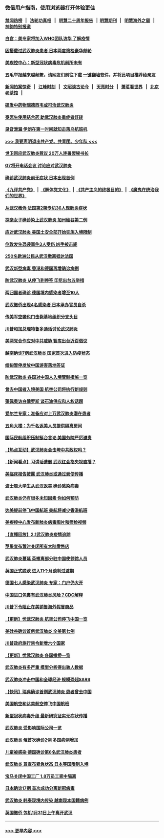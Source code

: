 ### [微信用户指南，使用浏览器打开体验更佳](https://github.com/gfw-breaker/banned-news1/blob/master/indexes/wechat-guide.md?t=0)
#### [禁闻热榜](热点新闻.md?t=0)  &nbsp;&nbsp;|&nbsp;&nbsp; [法轮功真相](https://github.com/gfw-breaker/truth/blob/master/README.md?t=0) &nbsp;&nbsp;|&nbsp;&nbsp; [明慧二十周年报告](https://github.com/gfw-breaker/mh-reports/blob/master/README.md?t=0) &nbsp;&nbsp;|&nbsp;&nbsp;[明慧期刊](https://github.com/gfw-breaker/mh-qikan) &nbsp;&nbsp;|&nbsp;&nbsp; [明慧海外之窗](https://github.com/gfw-breaker/mh-news/blob/master/README.md?t=0) &nbsp;&nbsp;|&nbsp;&nbsp; [神韵特别报道](https://github.com/gfw-breaker/mh-news/blob/master/shenyun.md?t=0)
#### [白宫：美专家将加入WHO团队访华 了解疫情](../pages/nsc418/n11842198.md?t=02041001) 
#### [因搭载过武汉肺炎患者 日本两度筛检豪华邮轮](../pages/nsc418/n11842447.md?t=02041001) 
#### [美疾控中心：新型冠状病毒危机前所未有](../pages/nsc418/n11842406.md?t=02041001) 
#### 五毛举报越来越频繁，请网友们前往下载 [一键翻墙软件](https://github.com/gfw-breaker/ssr-accounts)，并将此项目推荐给亲友
#### [新闻拍案惊奇](https://github.com/gfw-breaker/banned-news1/blob/master/pages/link4.md) &nbsp;&nbsp;|&nbsp;&nbsp; [江峰时刻](https://github.com/gfw-breaker/banned-news1/blob/master/pages/link4.md) &nbsp;&nbsp;|&nbsp;&nbsp; [文昭谈古论今](https://github.com/gfw-breaker/banned-news1/blob/master/pages/link4.md) &nbsp;&nbsp;|&nbsp;&nbsp; [天亮时分](https://github.com/gfw-breaker/banned-news1/blob/master/pages/link4.md) &nbsp;&nbsp;|&nbsp;&nbsp; [萧茗看世界](https://github.com/gfw-breaker/banned-news1/blob/master/pages/link4.md) &nbsp;&nbsp;|&nbsp;&nbsp; [北京老茶馆](https://github.com/gfw-breaker/banned-news1/blob/master/pages/link4.md) &nbsp;&nbsp;|&nbsp;&nbsp; 
#### [研发中药物瑞德西韦或可治武汉肺炎](../pages/nsc418/n11842100.md?t=02041001) 
#### [泰医生使用结合药 助武汉肺炎重症者好转](../pages/nsc418/n11842096.md?t=02041001) 
#### [录音泄漏 伊朗在第一时间就知击落乌航班机](../pages/nsc418/n11842002.md?t=02041001) 
#### [>>> 我要声明退出共产党、共青团、少年队 <<<](https://github.com/begood0513/goodnews/blob/master/quit/letter.md) 
#### [世卫回应武汉肺炎惹议 20万人连署罢秘书长](../pages/nsc418/n11841664.md?t=02041001) 
#### [G7将开电话会议 讨论应对武汉肺炎](../pages/nsc418/n11841658.md?t=02041001) 
#### [确诊武汉肺炎前无症状 日本出现首例](../pages/nsc418/n11841567.md?t=02041001) 
#### [《九评共产党》](https://github.com/begood0513/9ping.md/blob/master/README.md) &nbsp;|&nbsp; [《解体党文化》](../../../../jtdwh.md/blob/master/README.md)  &nbsp;|&nbsp; [《共产主义的终极目的》](../../../../gczydzjmd.md/blob/master/README.md) &nbsp;|&nbsp; [《魔鬼在统治我们的世界》](../../../../mgztzwmdsj.md/blob/master/README.md) 
#### [从武汉撤侨 法国第2架专机36人现肺炎症状](../pages/nsc418/n11841382.md?t=02041001) 
#### [探亲女子确诊染上武汉肺炎 加州硅谷第二例](../pages/nsc418/n11839784.md?t=02041001) 
#### [应对武汉肺炎 美国土安全部开始实施入境限制](../pages/nsc418/n11839729.md?t=02041001) 
#### [伦敦发生恐袭事件3人受伤 凶手被击毙](../pages/nsc418/n11839442.md?t=02041001) 
#### [250名欧洲公民从武汉撤离抵达法国](../pages/nsc418/n11839438.md?t=02041001) 
#### [武汉新型病毒 香港和德国再增确诊病例](../pages/nsc418/n11839381.md?t=02041001) 
#### [防武汉肺炎 从停飞到停签 印尼出台五举措](../pages/nsc418/n11839282.md?t=02041001) 
#### [两归国者确诊 德国境内感染者增至10人](../pages/nsc418/n11839164.md?t=02041001) 
#### [武汉撤侨出现4名感染者 日本承办官员自杀](../pages/nsc418/n11839044.md?t=02041001) 
#### [传美军空袭也门击毙基地组织分支头目](../pages/nsc418/n11839210.md?t=02041001) 
#### [川普和加总理特鲁多通话讨论武汉肺炎](../pages/nsc418/n11839128.md?t=02041001) 
#### [美两党合作应对中共威胁 智库出台近百倡议](../pages/nsc418/n11838437.md?t=02041001) 
#### [越南确诊7例武汉肺炎 国家首次进入防疫状态](../pages/nsc418/n11838860.md?t=02041001) 
#### [缅甸暂停发放中国游客落地签证](../pages/nsc418/n11838730.md?t=02041001) 
#### [防武汉肺炎 各国对中国人入境管制措施一览](../pages/nsc418/n11838726.md?t=02041001) 
#### [曾去中国者入境美国 航空公司将执行新规则](../pages/nsc418/n11838375.md?t=02041001) 
#### [蓬佩奥访白俄罗斯 谈石油供应和人权话题](../pages/nsc418/n11838242.md?t=02041001) 
#### [爱尔兰专家：准备应对上万武汉肺炎潜在患者](../pages/nsc418/n11837978.md?t=02041001) 
#### [五角大楼：为千名返美人员提供隔离房间](../pages/nsc418/n11837831.md?t=02041001) 
#### [国际民航组织压制挺台言论 美国务院严厉谴责](../pages/nsc418/n11837791.md?t=02041001) 
#### [【热点互动】武汉肺炎会击垮中共政权吗？](../pages/nsc418/n11837779.md?t=02041001) 
#### [【新闻看点】习讲话遭删 武汉红会掐央视直播？](../pages/nsc418/n11837573.md?t=02041001) 
#### [美临床报告披露 武汉肺炎或通过粪便传播](../pages/nsc418/n11837626.md?t=02041001) 
#### [波士顿大学生从武汉返美 确诊感染病毒](../pages/nsc418/n11837580.md?t=02041001) 
#### [武汉肺炎仍有很多未知因素 你如何预防](../pages/nsc418/n11837666.md?t=02041001) 
#### [达美提前停飞中国航班 美航将减少香港航班](../pages/nsc418/n11837649.md?t=02041001) 
#### [美疾控中心发布新肺炎病毒图片和筛检视频](../pages/nsc418/n11837491.md?t=02041001) 
#### [【直播回放】2.1武汉肺炎疫情追踪](../pages/nsc418/n11837232.md?t=02041001) 
#### [苹果宣布暂时关闭所有大陆零售店](../pages/nsc418/n11837097.md?t=02041001) 
#### [武汉肺炎蔓延 英撤离部分驻中国使领馆人员](../pages/nsc418/n11837061.md?t=02041001) 
#### [英国正式脱欧 进入11个月谈判过渡期](../pages/nsc418/n11836911.md?t=02041001) 
#### [德国七人感染武汉肺炎 专家：门户仍大开](../pages/nsc418/n11836344.md?t=02041001) 
#### [中国进口包裹有武汉肺炎风险？CDC解释](../pages/nsc418/n11836321.md?t=02041001) 
#### [川普下令阻止在美销售海外假冒商品](../pages/nsc418/n11836261.md?t=02041001) 
#### [【更新】忧武汉肺炎 航空公司停飞中国一览](../pages/nsc418/n11835931.md?t=02041001) 
#### [美硅谷确诊首例武汉肺炎 全美第七例](../pages/nsc418/n11836093.md?t=02041001) 
#### [川普政府旅行禁令新增六个国家](../pages/nsc418/n11836083.md?t=02041001) 
#### [【更新】忧武汉肺炎 各国撤侨一览](../pages/nsc418/n11835673.md?t=02041001) 
#### [武汉肺炎有多严重 模型分析得出骇人数据](../pages/nsc418/n11835829.md?t=02041001) 
#### [武汉肺炎冲击中国和全球经济 规模恐超SARS](../pages/nsc418/n11835652.md?t=02041001) 
#### [【快讯】瑞典确诊首例武汉肺炎 患者曾去中国](../pages/nsc418/n11835675.md?t=02041001) 
#### [美国航空和达美航空停飞中国航班](../pages/nsc418/n11835567.md?t=02041001) 
#### [新型冠状病毒升级 最新研究证实无症状传播](../pages/nsc418/n11835589.md?t=02041001) 
#### [武汉肺炎 受影响国际公司一览](../pages/nsc418/n11835538.md?t=02041001) 
#### [武汉肺炎 俄首次确诊2例 多国病例增加](../pages/nsc418/n11835295.md?t=02041001) 
#### [儿童被感染 德国确诊第6名武汉肺炎患者](../pages/nsc418/n11835338.md?t=02041001) 
#### [武汉肺炎 意宣布紧急状态 日本等国限制入境](../pages/nsc418/n11835062.md?t=02041001) 
#### [宝马关闭中国工厂 1.8万员工家中隔离](../pages/nsc418/n11835128.md?t=02041001) 
#### [日本确诊17例 首次成功分离新冠病毒](../pages/nsc418/n11834975.md?t=02041001) 
#### [武汉肺炎 韩泰现境内传染 越南现本国籍病例](../pages/nsc418/n11834857.md?t=02041001) 
#### [英国撤侨 包机1月31日上午离开武汉](../pages/nsc418/n11834808.md?t=02041001) 

----
#### [ >>> 更早内容 <<< ](../indexes/nsc418-earlier.md)
